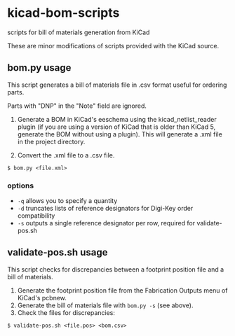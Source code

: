 # kicad-bom-scripts
scripts for bill of materials generation from KiCad

These are minor modifications of scripts provided with the KiCad source.

## bom.py usage

This script generates a bill of materials file in .csv format useful for ordering parts.

Parts with "DNP" in the "Note" field are ignored.

1) Generate a BOM in KiCad's eeschema using the kicad_netlist_reader plugin (if you are using a version of KiCad that is older than KiCad 5, generate the BOM without using a plugin). This will generate a .xml file in the project directory.

2) Convert the .xml file to a .csv file.

```
$ bom.py <file.xml>
```

### options

* `-q` allows you to specify a quantity
* `-d` truncates lists of reference designators for Digi-Key order compatibility
* `-s` outputs a single reference designator per row, required for validate-pos.sh

## validate-pos.sh usage

This script checks for discrepancies between a footprint position file and a bill of materials.

1) Generate the footprint position file from the Fabrication Outputs menu of KiCad's pcbnew.
2) Generate the bill of materials file with `bom.py -s` (see above).
3) Check the files for discrepancies:

```
$ validate-pos.sh <file.pos> <bom.csv>
```
